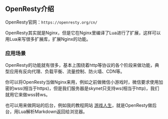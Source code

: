 ## OpenResty介绍

OpenResty官网：`https://openresty.org/cn/`

OpenResty其实就是Nginx，但是它在Nginx里编译了Lua进行了扩展，这样可以用Lua来写很多扩展库，扩展Nginx的功能。

### 应用场景

OpenResty的功能就有很多，基本上围绕着http等协议的各个阶段来做功能，典型应用有反向代理、负载平衡、流量控制、防火墙、CDN等。

你可以将OpenResty当做Nginx来用，例如之前做微信小游戏时，微信要求使用加密的wss(相当于https)，但是我们服务器是skynet只支持ws(相当于http)，我们就用它来做wss转ws。

也可以用来做网站的后台，例如我的教程网站 [游戏人生](https://www.thisisgame.com.cn/ "跳转到游戏人生")，就是OpenResty做后台，用Lua解析Markdown返回给浏览器。




